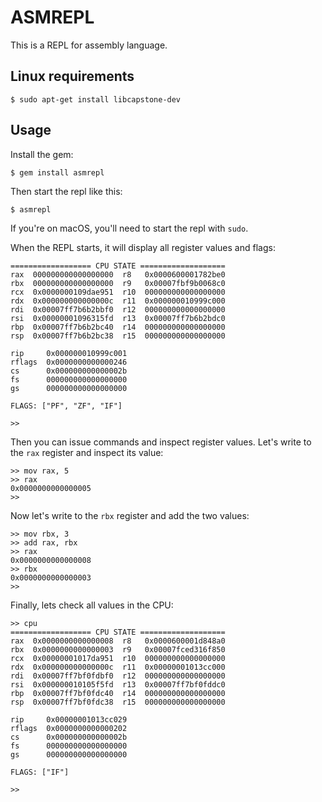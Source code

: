 # ASMREPL

This is a REPL for assembly language.

## Linux requirements
```
$ sudo apt-get install libcapstone-dev
```

## Usage

Install the gem:

```
$ gem install asmrepl
```

Then start the repl like this:

```
$ asmrepl
```

If you're on macOS, you'll need to start the repl with `sudo`.

When the REPL starts, it will display all register values and flags:

```
================== CPU STATE ===================
rax  000000000000000000  r8   0x0000600001782be0
rbx  000000000000000000  r9   0x00007fbf9b0068c0
rcx  0x0000000109dae951  r10  000000000000000000
rdx  0x000000000000000c  r11  0x000000010999c000
rdi  0x00007ff7b6b2bbf0  r12  000000000000000000
rsi  0x00000001096315fd  r13  0x00007ff7b6b2bdc0
rbp  0x00007ff7b6b2bc40  r14  000000000000000000
rsp  0x00007ff7b6b2bc38  r15  000000000000000000

rip     0x000000010999c001
rflags  0x0000000000000246
cs      0x000000000000002b
fs      000000000000000000
gs      000000000000000000

FLAGS: ["PF", "ZF", "IF"]

>> 
```

Then you can issue commands and inspect register values.  Let's write to the
`rax` register and inspect its value:

```
>> mov rax, 5
>> rax
0x0000000000000005
>> 
```

Now let's write to the `rbx` register and add the two values:

```
>> mov rbx, 3
>> add rax, rbx
>> rax
0x0000000000000008
>> rbx
0x0000000000000003
>> 
```

Finally, lets check all values in the CPU:

```
>> cpu
================== CPU STATE ===================
rax  0x0000000000000008  r8   0x0000600001d848a0
rbx  0x0000000000000003  r9   0x00007fced316f850
rcx  0x00000001017da951  r10  000000000000000000
rdx  0x000000000000000c  r11  0x00000001013cc000
rdi  0x00007ff7bf0fdbf0  r12  000000000000000000
rsi  0x000000010105f5fd  r13  0x00007ff7bf0fddc0
rbp  0x00007ff7bf0fdc40  r14  000000000000000000
rsp  0x00007ff7bf0fdc38  r15  000000000000000000

rip     0x00000001013cc029
rflags  0x0000000000000202
cs      0x000000000000002b
fs      000000000000000000
gs      000000000000000000

FLAGS: ["IF"]

>> 
```
